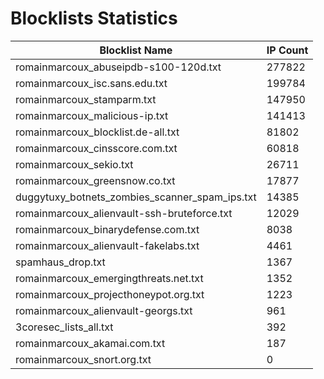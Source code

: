 # Blocklists Statistics
| Blocklist Name | IP Count |
|----|----|
| romainmarcoux_abuseipdb-s100-120d.txt | 277822 |
| romainmarcoux_isc.sans.edu.txt | 199784 |
| romainmarcoux_stamparm.txt | 147950 |
| romainmarcoux_malicious-ip.txt | 141413 |
| romainmarcoux_blocklist.de-all.txt | 81802 |
| romainmarcoux_cinsscore.com.txt | 60818 |
| romainmarcoux_sekio.txt | 26711 |
| romainmarcoux_greensnow.co.txt | 17877 |
| duggytuxy_botnets_zombies_scanner_spam_ips.txt | 14385 |
| romainmarcoux_alienvault-ssh-bruteforce.txt | 12029 |
| romainmarcoux_binarydefense.com.txt | 8038 |
| romainmarcoux_alienvault-fakelabs.txt | 4461 |
| spamhaus_drop.txt | 1367 |
| romainmarcoux_emergingthreats.net.txt | 1352 |
| romainmarcoux_projecthoneypot.org.txt | 1223 |
| romainmarcoux_alienvault-georgs.txt | 961 |
| 3coresec_lists_all.txt | 392 |
| romainmarcoux_akamai.com.txt | 187 |
| romainmarcoux_snort.org.txt | 0 |

